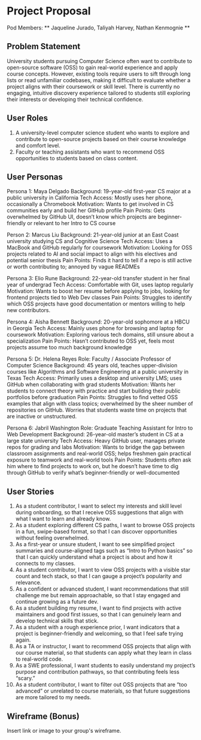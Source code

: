 # Project Proposal

Pod Members: ** Jaqueline Jurado, Taliyah Harvey, Nathan Kenmognie **

## Problem Statement

University students pursuing Computer Science often want to contribute to open-source software (OSS) to gain real-world experience and apply course concepts. However, existing tools require users to sift through long lists or read unfamiliar codebases, making it difficult to evaluate whether a project aligns with their coursework or skill level. There is currently no engaging, intuitive discovery experience tailored to students still exploring their interests or developing their technical confidence.

## User Roles

1. A university-level computer science student who wants to explore and contribute to open-source projects based on their course knowledge and comfort level.
2. Faculty or teaching assistants who want to recommend OSS opportunities to students based on class content.

## User Personas

Persona 1: Maya Delgado
Background: 19-year-old first-year CS major at a public university in California
Tech Access: Mostly uses her phone, occasionally a Chromebook
Motivation: Wants to get involved in CS communities early and build her GitHub profile
Pain Points: Gets overwhelmed by GitHub UI, doesn’t know which projects are beginner-friendly or relevant to her Intro to CS course

Person 2: Marcus Liu
Background: 21-year-old junior at an East Coast university studying CS and Cognitive Science
Tech Access: Uses a MacBook and GitHub regularly for coursework
Motivation: Looking for OSS projects related to AI and social impact to align with his electives and potential senior thesis
Pain Points: Finds it hard to tell if a repo is still active or worth contributing to; annoyed by vague READMEs

Persona 3: Elio Rune
Background: 22-year-old transfer student in her final year of undergrad
Tech Access: Comfortable with Git, uses laptop regularly
Motivation: Wants to boost her resume before applying to jobs, looking for frontend projects tied to Web Dev classes
Pain Points: Struggles to identify which OSS projects have good documentation or mentors willing to help new contributors.

Persona 4: Aisha Bennett
Background: 20-year-old sophomore at a HBCU in Georgia
Tech Access: Mainly uses phone for browsing and laptop for coursework
Motivation: Exploring various tech domains, still unsure about a specialization
Pain Points: Hasn’t contributed to OSS yet, feels most projects assume too much background knowledge

Persona 5: Dr. Helena Reyes
Role: Faculty / Associate Professor of Computer Science
Background: 45 years old, teaches upper-division courses like Algorithms and Software Engineering at a public university in Texas
Tech Access: Primarily uses a desktop and university LMS; uses GitHub when collaborating with grad students
Motivation: Wants her students to connect theory with practice and start building their public portfolios before graduation
Pain Points: Struggles to find vetted OSS examples that align with class topics; overwhelmed by the sheer number of repositories on GitHub. Worries that students waste time on projects that are inactive or unstructured.

Persona 6: Jabril Washington
Role: Graduate Teaching Assistant for Intro to Web Development
Background: 26-year-old master’s student in CS at a large state university
Tech Access: Heavy GitHub user, manages private repos for grading and labs
Motivation: Wants to bridge the gap between classroom assignments and real-world OSS; helps freshmen gain practical exposure to teamwork and real-world tools
Pain Points: Students often ask him where to find projects to work on, but he doesn’t have time to dig through GitHub to verify what’s beginner-friendly or well-documented

## User Stories

1. As a student contributor, I want to select my interests and skill level during onboarding, so that I receive OSS suggestions that align with what I want to learn and already know.
2. As a student exploring different CS paths, I want to browse OSS projects in a fun, swipe-based format, so that I can discover opportunities without feeling overwhelmed.
3. As a first-year or unsure student, I want to see simplified project summaries and course-aligned tags such as “Intro to Python basics” so that I can quickly understand what a project is about and how it connects to my classes.
4. As a student contributor, I want to view OSS projects with a visible star count and tech stack, so that I can gauge a project’s popularity and relevance.
5. As a confident or advanced student, I want recommendations that still challenge me but remain approachable, so that I stay engaged and continue growing as a future dev.
6. As a student building my resume, I want to find projects with active maintainers and good first issues, so that I can genuinely learn and develop technical skills that stick.
7. As a student with a rough experience prior, I want indicators that a project is beginner-friendly and welcoming, so that I feel safe trying again.
8. As a TA or instructor, I want to recommend OSS projects that align with our course material, so that students can apply what they learn in class to real-world code.
9. As a SWE professional, I want students to easily understand my project’s purpose and contribution pathways, so that contributing feels less “scary.”
10. As a student contributor, I want to filter out OSS projects that are “too advanced” or unrelated to course materials, so that future suggestions are more tailored to my needs.

## Wireframe (Bonus)

Insert link or image to your group's wireframe. 
